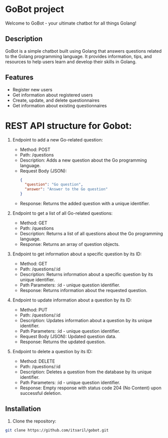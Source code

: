 # GoBot project

Welcome to GoBot - your ultimate chatbot for all things Golang!

## Description

GoBot is a simple chatbot built using Golang that answers questions related to the Golang programming language. It provides information, tips, and resources to help users learn and develop their skills in Golang.

## Features

- Register new users
- Get information about registered users
- Create, update, and delete questionnaires
- Get information about existing questionnaires

# REST API structure for Gobot:

1. Endpoint to add a new Go-related question:
   - Method: POST
   - Path: /questions
   - Description: Adds a new question about the Go programming language.
   - Request Body (JSON):
     ```json
     {
       "question": "Go question",
       "answer": "Answer to the Go question"
     }
     ```
   - Response: Returns the added question with a unique identifier.

2. Endpoint to get a list of all Go-related questions:
   - Method: GET
   - Path: /questions
   - Description: Returns a list of all questions about the Go programming language.
   - Response: Returns an array of question objects.

3. Endpoint to get information about a specific question by its ID:
   - Method: GET
   - Path: /questions/:id
   - Description: Returns information about a specific question by its unique identifier.
   - Path Parameters: :id - unique question identifier.
   - Response: Returns information about the requested question.

4. Endpoint to update information about a question by its ID:
   - Method: PUT
   - Path: /questions/:id
   - Description: Updates information about a question by its unique identifier.
   - Path Parameters: :id - unique question identifier.
   - Request Body (JSON): Updated question data.
   - Response: Returns the updated question.

5. Endpoint to delete a question by its ID:
   - Method: DELETE
   - Path: /questions/:id
   - Description: Deletes a question from the database by its unique identifier.
   - Path Parameters: :id - unique question identifier.
   - Response: Empty response with status code 204 (No Content) upon successful deletion.


## Installation

1. Clone the repository:

```bash
git clone https://github.com/itsaril/gobot.git

